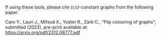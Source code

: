 If using these tools, please cite (r,c)-constant graphs from the following paper:

Caro Y., Lauri J., Mifsud X., Yuster R., Zarb C., "Flip colouring of graphs", submitted (2023), pre-print available at: https://arxiv.org/pdf/2312.08777.pdf
